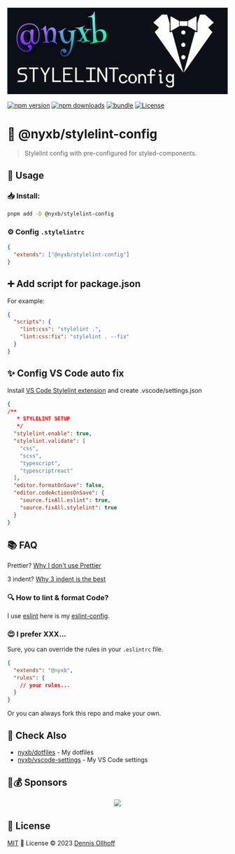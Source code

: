 <p align="center">
  <img src="https://github.com/nyxb/stylelint-config/blob/main/.github/assets/cover-github.png?raw=true" alt="stylelint-config logo">
  <br>

[![npm version][npm-version-src]][npm-version-href] 
[![npm downloads][npm-downloads-src]][npm-downloads-href] 
[![bundle][bundle-src]][bundle-href] 
[![License][license-src]][license-href]

# 🦾 @nyxb/stylelint-config

> Stylelint config with pre-configured for styled-components.

## 🚀 Usage

### 📥 Install:

```bash
pnpm add -D @nyxb/stylelint-config
```

### ⚙️ Config `.stylelintrc`

```json
{
  "extends": ["@nyxb/stylelint-config"]
}
```

## ➕ Add script for package.json

For example:
```json
{
  "scripts": {
    "lint:css": "stylelint .",
    "lint:css:fix": "stylelint . --fix"
  }
}
```

## ✨ Config VS Code auto fix
Install [VS Code Stylelint extension](https://marketplace.visualstudio.com/items?itemName=stylelint.vscode-stylelint) and create .vscode/settings.json

```json
{
/**
   * STYLELINT SETUP
   */
  "stylelint.enable": true,
  "stylelint.validate": [
    "css",
    "scss",
    "typescript",
    "typescriptreact"
  ],
  "editor.formatOnSave": false,
  "editor.codeActionsOnSave": {
    "source.fixAll.eslint": true,
    "source.fixAll.stylelint": true
  }
}
```

## 📚 FAQ

Prettier?
[Why I don't use Prettier](https://dev.to/nyxb/prettier-a-double-edged-sword-for-code-formatting-29o9)

3 indent?
[Why 3 indent is the best](https://dev.to/nyxb/welcome-to-the-magical-world-of-indentation-1fc)

### 🔍 How to lint & format Code?

I use [eslint](https://eslint.org) here is my [eslint-config](https://github.com/nyxb/eslint-config).

### 😍 I prefer XXX...

Sure, you can override the rules in your `.eslintrc` file.

<!-- stylelint-skip -->

```json
{
  "extends": "@nyxb",
  "rules": {
    // your rules...
  }
}
```
Or you can always fork this repo and make your own.

## 🔎 Check Also

- [nyxb/dotfiles](https://github.com/nyxb/dotfiles) - My dotfiles
- [nyxb/vscode-settings](https://github.com/nyxb/vscode-settings) - My VS Code settings

## 🤝💰 Sponsors

<p align="center">
  <a href="https://cdn.jsdelivr.net/gh/nyxb/static/sponsors.svg">
    <img src='https://cdn.jsdelivr.net/gh/nyxb/static/sponsors.png'/>
  </a>
</p>

## 📜 License

[MIT](./LICENSE) 💚 License © 2023 [Dennis Ollhoff](https://github.com/nyxb)


<!-- Badges -->

[npm-version-src]: https://img.shields.io/npm/v/ext-name?style=flat&colorA=18181B&colorB=14F195
[npm-version-href]: https://npmjs.com/package/ext-name
[npm-downloads-src]: https://img.shields.io/npm/dm/ext-name?style=flat&colorA=18181B&colorB=14F195
[npm-downloads-href]: https://npmjs.com/package/ext-name
[bundle-src]: https://img.shields.io/bundlephobia/minzip/ext-name?style=flat&colorA=18181B&colorB=14F195
[bundle-href]: https://bundlephobia.com/result?p=ext-name
[license-src]: https://img.shields.io/github/license/nyxb/ext-name.svg?style=flat&colorA=18181B&colorB=14F195
[license-href]: https://github.com/nyxb/ext-name/blob/main/LICENSE
